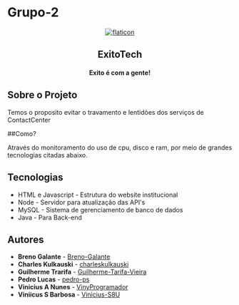 # Grupo-2
<p align="center">
<a href="https://imgbb.com/">
<img src="https://i.ibb.co/SVzVG88/flaticon.png" alt="flaticon" border="0"></a>
</p>

<h2 align="center">ExitoTech</h2>
<h4 align="center">Exito é com a gente!</h4>


## Sobre o Projeto 

Temos o proposito evitar o travamento e lentidões dos serviços de ContactCenter

##Como?

Através do monitoramento do uso de cpu, disco e ram, por meio de grandes tecnologias citadas abaixo.

## Tecnologias
- HTML e Javascript - Estrutura do website institucional
- Node - Servidor para atualização das API's
- MySQL - Sistema de gerenciamento de banco de dados
- Java - Para Back-end



## Autores
- **Breno Galante** - [Breno-Galante](https://github.com/Breno-Galante)
- **Charles Kulkauski** - [charleskulkauski](https://github.com/charleskulkauski)
- **Guilherme Trarifa** - [Guilherme-Tarifa-Vieira](https://github.com/Guilherme-Tarifa-Vieira) 
- **Pedro Lucas** - [pedro-ps](https://github.com/pedro-ps)
- **Vinicius A Nunes** - [VinyProgramador](https://github.com/VinyProgramador)
- **Viniicus S Barbosa** - [Vinicius-S8U](https://github.com/weskleyolive)

